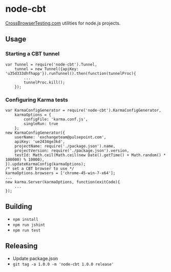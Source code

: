 # node-cbt #

[CrossBrowserTesting.com](http://www.crossbrowsertesting.com/) utilities for node.js projects.

## Usage ##

### Starting a CBT tunnel ###

```
var Tunnel = require('node-cbt').Tunnel,
    tunnel = new Tunnel({apiKey: 'u35d333dhfhapp'}).runTunnel().then(function(tunnelProc){
        ...
        tunnelProc.kill();
    });
```
### Configuring Karma tests ###
```
var KarmaConfigGenerator = require('node-cbt').KarmaConfigGenerator,
    karmaOptions = {
        configFile: 'karma.conf.js',
        singleRun: true
    };
new KarmaConfigGenerator({
    userName: 'exchangeteam@pulsepoint.com',
    apiKey: 'ue2434ge3kd',
    projectName: require('./package.json').name,
    projectVersion: require('./package.json').version,
    testId: Math.ceil(Math.ceil(new Date().getTime() + Math.random() * 100000) % 10000),
}).updateKarmaConfig(karmaOptions);
/* set a CBT browser to use */
karmaOptions.browsers = ['chrome-45-win-7-x64'];
...
new karma.Server(karmaOptions, function(exitCode){
    ...
});
```

## Building ##
* ```npm install```
* ```npm run jshint```
* ```npm run test```

## Releasing ##
* Update package.json
* ```git tag -a 1.0.0 -m 'node-cbt 1.0.0 release'```
